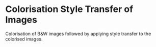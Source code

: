 # Colorisation Style Transfer of Images
Colorisation of B&amp;W images followed by applying style transfer to the colorised images.
